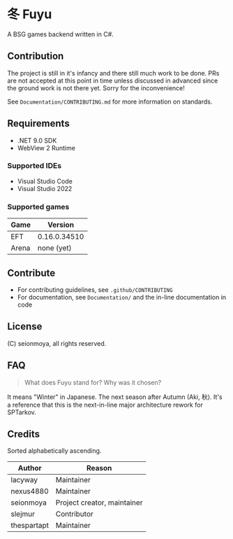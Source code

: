 # 冬 Fuyu

A BSG games backend written in C#.

## Contribution

The project is still in it's infancy and there still much work to be done.
PRs are not accepted at this point in time unless discussed in advanced since
the ground work is not there yet. Sorry for the inconvenience!

See `Documentation/CONTRIBUTING.md` for more information on standards.

## Requirements

- .NET 9.0 SDK
- WebView 2 Runtime

### Supported IDEs

- Visual Studio Code
- Visual Studio 2022

### Supported games

**Game** | **Version**
-------- | ------------
EFT      | 0.16.0.34510
Arena    | none (yet)

## Contribute

- For contributing guidelines, see `.github/CONTRIBUTING`
- For documentation, see `Documentation/` and the in-line documentation in code

## License

(C) seionmoya, all rights reserved.

## FAQ

> What does Fuyu stand for? Why was it chosen?

It means "Winter" in Japanese. The next season after Autumn (Aki, 秋).
It's a reference that this is the next-in-line major architecture rework for
SPTarkov.

## Credits

Sorted alphabetically ascending.

**Author**   | **Reason**
------------ | ---------------------------
lacyway      | Maintainer
nexus4880    | Maintainer
seionmoya    | Project creator, maintainer
slejmur      | Contributor
thespartapt  | Maintainer